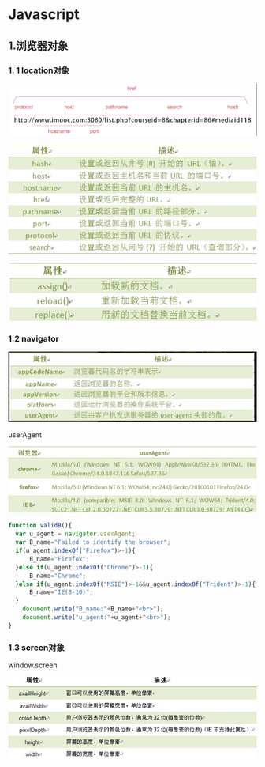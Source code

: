 # Javascript

## 1.浏览器对象

### 1. 1 location对象

![1549960004584](assets/1549960004584.png)

![1549959986371](assets/1549959986371.png)

![1549959964470](assets/1549959964470.png)

### 1.2 navigator

![1549959949015](assets/1549959949015.png)

userAgent

![1549960077792](assets/1549960077792.png)

```javascript
function validB(){ 
  var u_agent = navigator.userAgent; 
  var B_name="Failed to identify the browser"; 
  if(u_agent.indexOf("Firefox")>-1){ 
      B_name="Firefox"; 
  }else if(u_agent.indexOf("Chrome")>-1){ 
      B_name="Chrome"; 
  }else if(u_agent.indexOf("MSIE")>-1&&u_agent.indexOf("Trident")>-1){ 
      B_name="IE(8-10)";  
  }
    document.write("B_name:"+B_name+"<br>");
    document.write("u_agent:"+u_agent+"<br>"); 
} 
```

### 1.3 screen对象

window.screen

![1549960155649](assets/1549960155649.png)